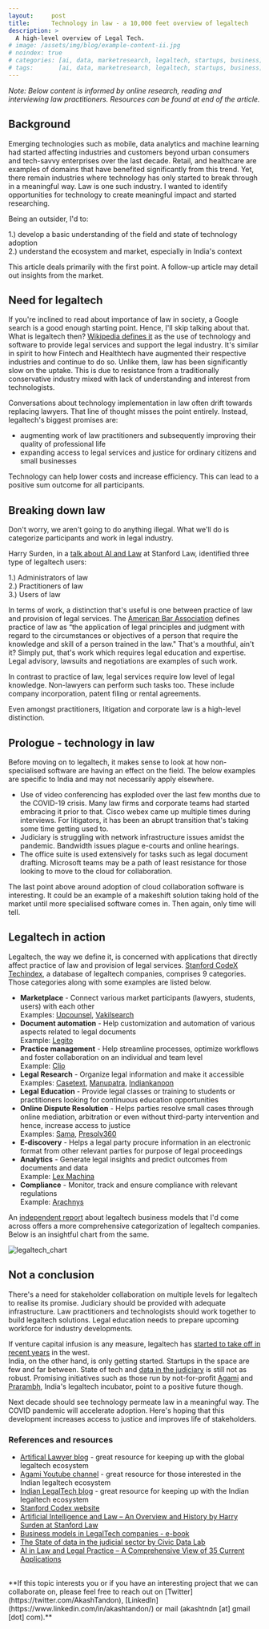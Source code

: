 ```yaml
---
layout:     post
title:      Technology in law - a 10,000 feet overview of legaltech
description: >
  A high-level overview of Legal Tech.
# image: /assets/img/blog/example-content-ii.jpg
# noindex: true
# categories: [ai, data, marketresearch, legaltech, startups, business]
# tags:       [ai, data, marketresearch, legaltech, startups, business]
---
```


*Note: Below content is informed by online research, reading and interviewing law practitioners. Resources can be found at end of the article.*

## Background

Emerging technologies such as mobile, data analytics and machine learning had started affecting industries and customers beyond urban consumers and tech-savvy enterprises over the last decade. Retail, and healthcare are examples of domains that have benefited significantly from this trend. Yet, there remain industries where technology has only started to break through in a meaningful way. Law is one such industry. I wanted to identify opportunities for technology to create meaningful impact and started researching.

Being an outsider, I'd to:

1.) develop a basic understanding of the field and state of technology adoption  
2.) understand the ecosystem and market, especially in India's context

This article deals primarily with the first point. A follow-up article may detail out insights from the market.

## Need for legaltech

If you're inclined to read about importance of law in society, a Google search is a good enough starting point. Hence, I'll skip talking about that.  
What is legaltech then? [Wikipedia defines it](https://en.wikipedia.org/wiki/Legal_technology) as the use of technology and software to provide legal services and support the legal industry. It's similar in spirit to how Fintech and Healthtech have augmented their respective industries and continue to do so. Unlike them, law has been significantly slow on the uptake. This is due to resistance from a traditionally conservative industry mixed with lack of understanding and interest from technologists.  

Conversations about technology implementation in law often drift towards replacing lawyers. That line of thought misses the point entirely. Instead, legaltech's biggest promises are:

- augmenting work of law practitioners and subsequently improving their quality of professional life
- expanding access to legal services and justice for ordinary citizens and small businesses

Technology can help lower costs and increase efficiency. This can lead to a positive sum outcome for all participants.

## Breaking down law

Don't worry, we aren't going to do anything illegal. What we'll do is categorize participants and work in legal industry.

Harry Surden, in a [talk about AI and Law](https://www.youtube.com/watch?v=BG6YR0xGMRA) at Stanford Law, identified three type of legaltech users:  

1.) Administrators of law  
2.) Practitioners of law  
3.) Users of law  

In terms of work, a distinction that's useful is one between practice of law and provision of legal services. The [American Bar Association](https://www.americanbar.org/) defines practice of law as “the application of legal principles and judgment with regard to the circumstances or objectives of a person that require the knowledge and skill of a person trained in the law." That's a mouthful, ain't it? Simply put, that's work which requires legal education and expertise. Legal advisory, lawsuits and negotiations are examples of such work.

In contrast to practice of law, legal services require low level of legal knowledge. Non-lawyers can perform such tasks too. These include company incorporation, patent filing or rental agreements.

Even amongst practitioners, litigation and corporate law is a high-level distinction.

## Prologue - technology in law

Before moving on to legaltech, it makes sense to look at how non-specialised software are having an effect on the field. The below examples are specific to India and may not necessarily apply elsewhere.

- Use of video conferencing has exploded over the last few months due to the COVID-19 crisis. Many law firms and corporate teams had started embracing it prior to that. Cisco webex came up multiple times during interviews. For litigators, it has been an abrupt transition that's taking some time getting used to.
- Judiciary is struggling with network infrastructure issues amidst the pandemic. Bandwidth issues plague e-courts and online hearings.
- The office suite is used extensively for tasks such as legal document drafting. Microsoft teams may be a path of least resistance for those looking to move to the cloud for collaboration.

The last point above around adoption of cloud collaboration software is interesting. It could be an example of a makeshift solution taking hold of the market until more specialised software comes in. Then again, only time will tell.

## Legaltech in action

Legaltech, the way we define it, is concerned with applications that directly affect practice of law and provision of legal services. [Stanford CodeX Techindex](http://techindex.law.stanford.edu/), a database of legaltech companies, comprises 9 categories. Those categories along with some examples are listed below.

- **Marketplace** - Connect various market participants (lawyers, students, users) with each other  
  Examples: [Upcounsel](https://www.upcounsel.com/), [Vakilsearch](https://vakilsearch.com/)
- **Document automation** - Help customization and automation of various aspects related to legal documents  
  Example: [Legito](https://www.legito.com/US/en/kb/automation)  
- **Practice management** - Help streamline processes, optimize workflows and foster collaboration on an individual and team level  
  Example: [Clio](https://www.clio.com/)
- **Legal Research** - Organize legal information and make it accessible  
  Examples: [Casetext](https://casetext.com/), [Manupatra](https://www.manupatrafast.com/), [Indiankanoon](https://indiankanoon.org/)
- **Legal Education** - Provide legal classes or training to students or practitioners looking for continuous education opportunities
- **Online Dispute Resolution** - Helps parties resolve small cases through online mediation, arbitration or even without third-party intervention and hence, increase access to justice  
  Examples: [Sama](https://www.sama.live/), [Presolv360](https://www.presolv360.com/)
- **E-discovery** - Helps a legal party procure information in an electronic format from other relevant parties for purpose of legal proceedings
- **Analytics** - Generate legal insights and predict outcomes from documents and data  
  Example: [Lex Machina](https://lexmachina.com/)
- **Compliance** - Monitor, track and ensure compliance with relevant regulations  
  Example: [Arachnys](https://www.arachnys.com/)

An [independent report](https://cije.up.pt/en/publications/e-books/business-models-in-legal-tech-companies/) about legaltech business models that I'd come across offers a more comprehensive categorization of legaltech companies. Below is an insightful chart from the same.

![legaltech_chart](/assets/legaltech_technology_chart.png)

## Not a conclusion

There's a need for stakeholder collaboration on multiple levels for legaltech to realise its promise. Judiciary should be provided with adequate infrastructure. Law practitioners and technologists should work together to build legaltech solutions. Legal education needs to prepare upcoming workforce for industry developments.

If venture capital infusion is any measure, legaltech has [started to take off in recent years](https://www.americanbar.org/groups/business_law/publications/committee_newsletters/legal_analytics/2019/201908/legaltech/) in the west.  
India, on the other hand, is only getting started. Startups in the space are few and far between. State of tech and [data in the judiciary](https://medium.com/civicdatalab/the-state-of-data-in-the-judicial-sector-9a178a143e) is still not as robust. Promising initiatives such as those run by not-for-profit [Agami](https://agami.in/) and [Prarambh](https://www.barandbench.com/news/cyril-amarchand-legal-tech-incubator-prarambh-announces-first-winners), India's legaltech incubator, point to a positive future though.

Next decade should see technology permeate law in a meaningful way. The COVID pandemic will accelerate adoption. Here's hoping that this development increases access to justice and improves life of stakeholders.

### References and resources

- [Artifical Lawyer blog](https://www.artificiallawyer.com/) - great resource for keeping up with the global legaltech ecosystem
- [Agami Youtube channel](https://www.youtube.com/channel/UCoKsHJtVFNhsVukjRPrpdQQ) - great resource for those interested in the Indian legaltech ecosystem
- [Indian LegalTech blog](https://www.indianlegaltech.com) - great resource for keeping up with the Indian legaltech ecosystem
- [Stanford Codex website](https://law.stanford.edu/codex-the-stanford-center-for-legal-informatics/)
- [Artificial Intelligence and Law – An Overview and History by Harry Surden at Stanford Law](https://www.youtube.com/watch?v=BG6YR0xGMRA)
- [Business models in LegalTech companies - e-book](https://cije.up.pt/en/publications/e-books/business-models-in-legal-tech-companies/)
- [The State of data in the judicial sector by Civic Data Lab](https://medium.com/civicdatalab/the-state-of-data-in-the-judicial-sector-9a178a143e)
- [AI in Law and Legal Practice – A Comprehensive View of 35 Current Applications](https://emerj.com/ai-sector-overviews/ai-in-law-legal-practice-current-applications/)

<br>
**If this topic interests you or if you have an interesting project that we can collaborate on, please feel free to reach out on [Twitter](https://twitter.com/AkashTandon), [LinkedIn](https://www.linkedin.com/in/akashtandon/) or mail (akashtndn [at] gmail [dot] com).**
